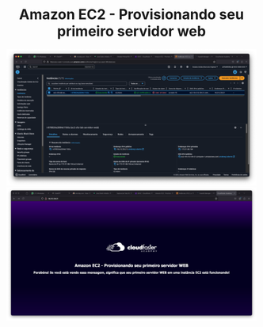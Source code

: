<h1 align=center> Amazon EC2 - Provisionando seu primeiro servidor web </h1>

<div align=center>
    <img width="800px" src="./../../assets/imgs/labs/EC2/lab-parte-final.png">
</div>

<div align=center>
    <img width="800px" src="./../../assets/imgs/labs/EC2/lab-resultado.png">
</div>